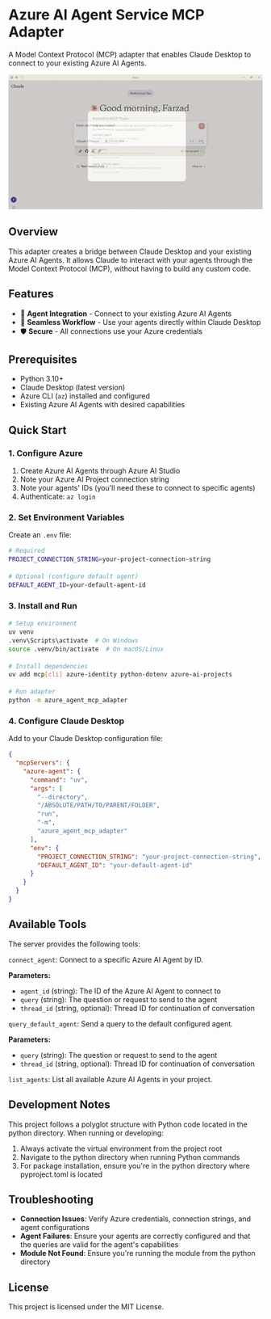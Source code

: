# Azure AI Agent Service MCP Adapter

A Model Context Protocol (MCP) adapter that enables Claude Desktop to connect to your existing Azure AI Agents.

![demo](img/mcp-azs.gif)

## Overview

This adapter creates a bridge between Claude Desktop and your existing Azure AI Agents. It allows Claude to interact with your agents through the Model Context Protocol (MCP), without having to build any custom code.

## Features

- 🤖 **Agent Integration** - Connect to your existing Azure AI Agents
- 🔄 **Seamless Workflow** - Use your agents directly within Claude Desktop
- 🛡️ **Secure** - All connections use your Azure credentials

## Prerequisites

- Python 3.10+
- Claude Desktop (latest version)
- Azure CLI (`az`) installed and configured
- Existing Azure AI Agents with desired capabilities

## Quick Start

### 1. Configure Azure

1. Create Azure AI Agents through Azure AI Studio
2. Note your Azure AI Project connection string
3. Note your agents' IDs (you'll need these to connect to specific agents)
4. Authenticate: `az login`

### 2. Set Environment Variables

Create an `.env` file:

```bash
# Required
PROJECT_CONNECTION_STRING=your-project-connection-string

# Optional (configure default agent)
DEFAULT_AGENT_ID=your-default-agent-id
```

### 3. Install and Run

```bash
# Setup environment
uv venv
.venv\Scripts\activate  # On Windows
source .venv/bin/activate  # On macOS/Linux

# Install dependencies
uv add mcp[cli] azure-identity python-dotenv azure-ai-projects

# Run adapter
python -m azure_agent_mcp_adapter
```

### 4. Configure Claude Desktop

Add to your Claude Desktop configuration file:

```json
{
  "mcpServers": {
    "azure-agent": {
      "command": "uv",
      "args": [
        "--directory",
        "/ABSOLUTE/PATH/TO/PARENT/FOLDER",
        "run",
        "-m",
        "azure_agent_mcp_adapter"
      ],
      "env": {
        "PROJECT_CONNECTION_STRING": "your-project-connection-string",
        "DEFAULT_AGENT_ID": "your-default-agent-id"
      }
    }
  }
}
```

## Available Tools

The server provides the following tools:

`connect_agent`: Connect to a specific Azure AI Agent by ID.

**Parameters:**

- `agent_id` (string): The ID of the Azure AI Agent to connect to
- `query` (string): The question or request to send to the agent
- `thread_id` (string, optional): Thread ID for continuation of conversation

`query_default_agent`: Send a query to the default configured agent.

**Parameters:**

- `query` (string): The question or request to send to the agent
- `thread_id` (string, optional): Thread ID for continuation of conversation

`list_agents`: List all available Azure AI Agents in your project.

## Development Notes
This project follows a polyglot structure with Python code located in the python directory. When running or developing:

1. Always activate the virtual environment from the project root
2. Navigate to the python directory when running Python commands
3. For package installation, ensure you're in the python directory where pyproject.toml is located

## Troubleshooting

- **Connection Issues**: Verify Azure credentials, connection strings, and agent configurations
- **Agent Failures**: Ensure your agents are correctly configured and that the queries are valid for the agent's capabilities
- **Module Not Found**: Ensure you're running the module from the python directory

## License

This project is licensed under the MIT License.
